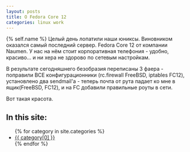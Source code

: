 ```yaml
---
layout: posts
title: О Fedora Core 12 
categories: linux work
---
```

{% self.name %}
Целый день лопатили наши юниксы. Виновником оказался самый последний сервер. Fedora Core 12 от компании Naumen. У нас на нём стоит корпоративная телефония - удобно, красиво... и ни хера не здорово по сетевым настройкам.

В результате сегодняшнего безобразия переписаны 3 фаера - поправили ВСЕ конфигурационники (rc.firewall FreeBSD, iptables FC12), установлено два sendmail'а - теперь почта от рута падает ко мне в ящик(FreeBSD, FC12), и на FC добавили правильные роуты в сети.

Вот такая красота.
<div id="categories">
  <h2>In this site:</h2>
  <ul class="categories">
    {% for category in site.categories  %}
      <li><a href="/{{ category[0] }}.html">{{ category[0] }}</a></li>
    {% endfor %}
  </ul>
</div>
